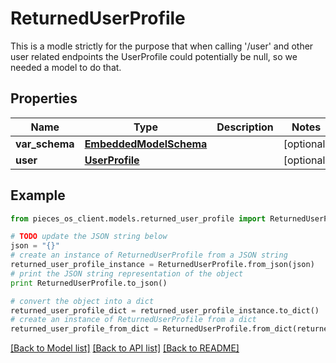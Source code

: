 # ReturnedUserProfile

This is a modle strictly for the purpose that when calling '/user' and other user related endpoints the UserProfile could potentially be null, so we needed a model to do that.

## Properties
Name | Type | Description | Notes
------------ | ------------- | ------------- | -------------
**var_schema** | [**EmbeddedModelSchema**](EmbeddedModelSchema.md) |  | [optional] 
**user** | [**UserProfile**](UserProfile.md) |  | [optional] 

## Example

```python
from pieces_os_client.models.returned_user_profile import ReturnedUserProfile

# TODO update the JSON string below
json = "{}"
# create an instance of ReturnedUserProfile from a JSON string
returned_user_profile_instance = ReturnedUserProfile.from_json(json)
# print the JSON string representation of the object
print ReturnedUserProfile.to_json()

# convert the object into a dict
returned_user_profile_dict = returned_user_profile_instance.to_dict()
# create an instance of ReturnedUserProfile from a dict
returned_user_profile_from_dict = ReturnedUserProfile.from_dict(returned_user_profile_dict)
```
[[Back to Model list]](../README.md#documentation-for-models) [[Back to API list]](../README.md#documentation-for-api-endpoints) [[Back to README]](../README.md)


